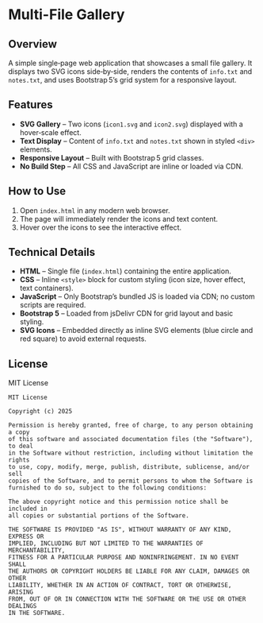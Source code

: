 # Multi-File Gallery

## Overview
A simple single‑page web application that showcases a small file gallery. It displays two SVG icons side‑by‑side, renders the contents of `info.txt` and `notes.txt`, and uses Bootstrap 5’s grid system for a responsive layout.

## Features
- **SVG Gallery** – Two icons (`icon1.svg` and `icon2.svg`) displayed with a hover‑scale effect.
- **Text Display** – Content of `info.txt` and `notes.txt` shown in styled `<div>` elements.
- **Responsive Layout** – Built with Bootstrap 5 grid classes.
- **No Build Step** – All CSS and JavaScript are inline or loaded via CDN.

## How to Use
1. Open `index.html` in any modern web browser.
2. The page will immediately render the icons and text content.
3. Hover over the icons to see the interactive effect.

## Technical Details
- **HTML** – Single file (`index.html`) containing the entire application.
- **CSS** – Inline `<style>` block for custom styling (icon size, hover effect, text containers).
- **JavaScript** – Only Bootstrap’s bundled JS is loaded via CDN; no custom scripts are required.
- **Bootstrap 5** – Loaded from jsDelivr CDN for grid layout and basic styling.
- **SVG Icons** – Embedded directly as inline SVG elements (blue circle and red square) to avoid external requests.

## License
MIT License

```
MIT License

Copyright (c) 2025 

Permission is hereby granted, free of charge, to any person obtaining a copy
of this software and associated documentation files (the "Software"), to deal
in the Software without restriction, including without limitation the rights
to use, copy, modify, merge, publish, distribute, sublicense, and/or sell
copies of the Software, and to permit persons to whom the Software is
furnished to do so, subject to the following conditions:

The above copyright notice and this permission notice shall be included in
all copies or substantial portions of the Software.

THE SOFTWARE IS PROVIDED "AS IS", WITHOUT WARRANTY OF ANY KIND, EXPRESS OR
IMPLIED, INCLUDING BUT NOT LIMITED TO THE WARRANTIES OF MERCHANTABILITY,
FITNESS FOR A PARTICULAR PURPOSE AND NONINFRINGEMENT. IN NO EVENT SHALL
THE AUTHORS OR COPYRIGHT HOLDERS BE LIABLE FOR ANY CLAIM, DAMAGES OR OTHER
LIABILITY, WHETHER IN AN ACTION OF CONTRACT, TORT OR OTHERWISE, ARISING
FROM, OUT OF OR IN CONNECTION WITH THE SOFTWARE OR THE USE OR OTHER DEALINGS
IN THE SOFTWARE.
```